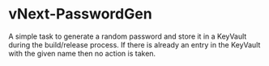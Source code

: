 # vNext-PasswordGen
A simple task to generate a random password and store it in a KeyVault during the build/release process.
If there is already an entry in the KeyVault with the given name then no action is taken.
